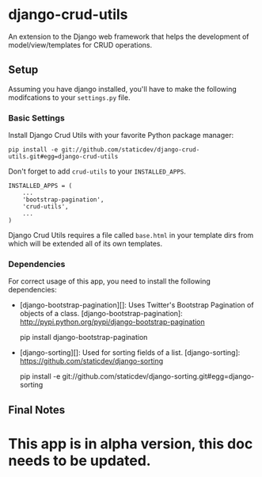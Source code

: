 django-crud-utils
===============

An extension to the Django web framework that helps the development of model/view/templates for CRUD operations.

Setup
-----

Assuming you have django installed, you'll have to make the following modifcations to your `settings.py` file.

### Basic Settings ###

Install Django Crud Utils with your favorite Python package manager:

    pip install -e git://github.com/staticdev/django-crud-utils.git#egg=django-crud-utils

Don't forget to add `crud-utils` to your `INSTALLED_APPS`.
    
    INSTALLED_APPS = (
        ...
	    'bootstrap-pagination',        
	    'crud-utils',
	    ...
	)

Django Crud Utils requires a file called `base.html` in your template dirs from which will be extended all of its own templates.

### Dependencies ###

For correct usage of this app, you need to install the following dependencies:

*   [django-bootstrap-pagination][]:
Uses Twitter's Bootstrap Pagination of objects of a class.
[django-bootstrap-pagination]: http://pypi.python.org/pypi/django-bootstrap-pagination

    pip install django-bootstrap-pagination

*   [django-sorting][]:
Used for sorting fields of a list.
[django-sorting]: https://github.com/staticdev/django-sorting

    pip install -e git://github.com/staticdev/django-sorting.git#egg=django-sorting

Final Notes
-----
This app is in alpha version, this doc needs to be updated.
========================
